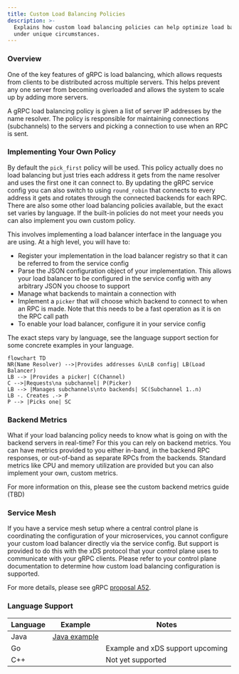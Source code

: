 ```yaml
---
title: Custom Load Balancing Policies
description: >-
  Explains how custom load balancing policies can help optimize load balancing
  under unique circumstances.
---
```


### Overview

One of the key features of gRPC is load balancing, which allows requests from
clients to be distributed across multiple servers. This helps prevent any
one server from becoming overloaded and allows the system to scale up by adding
more servers.

A gRPC load balancing policy is given a list of server IP addresses by the name
resolver. The policy is responsible for maintaining connections (subchannels)
to the servers and picking a connection to use when an RPC is sent.

### Implementing Your Own Policy

By default the `pick_first` policy will be used. This policy actually does no
load balancing but just tries each address it gets from the name resolver and
uses the first one it can connect to. By updating the gRPC service config you
can also switch to using `round_robin` that connects to every address it gets
and rotates through the connected backends for each RPC. There are also some
other load balancing policies available, but the exact set varies by language.
If the built-in policies do not meet your needs you can also implement you own
custom policy.

This involves implementing a load balancer interface in the language you are
using. At a high level, you will have to:

- Register your implementation in the load balancer registry so that it can
be referred to from the service config
- Parse the JSON configuration object of your implementation. This allows your
load balancer to be configured in the service config with any arbitrary JSON
you choose to support
- Manage what backends to maintain a connection with
- Implement a `picker` that will choose which backend to connect to when an
RPC is made. Note that this needs to be a fast operation as it is on the RPC
call path
- To enable your load balancer, configure it in your service config

The exact steps vary by language, see the language support section for some
concrete examples in your language.

```mermaid
flowchart TD
NR(Name Resolver) -->|Provides addresses &\nLB config| LB(Load Balancer)
LB --> |Provides a picker| C(Channel)
C -->|Requests\na subchannel| P(Picker)
LB --> |Manages subchannels\nto backends| SC(Subchannel 1..n)
LB -. Creates .-> P
P --> |Picks one| SC
```

### Backend Metrics

What if your load balancing policy needs to know what is going on with the
backend servers in real-time? For this you can rely on backend metrics. You can
have metrics provided to you either in-band, in the backend RPC responses, or
out-of-band as separate RPCs from the backends. Standard metrics like CPU
and memory utilization are provided but you can also implement your own, custom
metrics.

For more information on this, please see the custom backend metrics guide (TBD)

### Service Mesh

If you have a service mesh setup where a central control plane is coordinating
the configuration of your microservices, you cannot configure your custom load
balancer directly via the service config. But support is provided to do this
with the xDS protocol that your control plane uses to communicate with your
gRPC clients. Please refer to your control plane documentation to determine how
custom load balancing configuration is supported.

For more details, please see gRPC [proposal A52].

### Language Support

| Language | Example        | Notes                            |
|----------|----------------|----------------------------------|
| Java     | [Java example] |                                  |
| Go       |                | Example and xDS support upcoming |
| C++      |                | Not yet supported                |

[proposal A52]:https://github.com/grpc/proposal/blob/master/A52-xds-custom-lb-policies.md
[Java example]: https://github.com/grpc/grpc-java/tree/master/examples/src/main/java/io/grpc/examples/customloadbalance 

